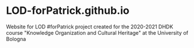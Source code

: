# LOD-forPatrick.github.io
Website for LOD #forPatrick project created for the 2020-2021 DHDK course "Knowledge Organization and Cultural Heritage" at the University of Bologna

